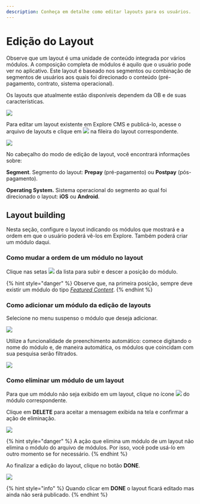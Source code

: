 ```yaml
---
description: Conheça em detalhe como editar layouts para os usuários.
---
```


# Edição do Layout

Observe que um layout é uma unidade de conteúdo integrada por vários módulos. A composição completa de módulos é aquilo que o usuário pode ver no aplicativo. Este layout é baseado nos segmentos ou combinação de segmentos de usuários aos quais foi direcionado o conteúdo (pré-pagamento, contrato, sistema operacional).

Os layouts que atualmente estão disponíveis dependem da OB e de suas características.

![](https://lh6.googleusercontent.com/FdJIOgERcMtTfTcV7ehhcTKaYLbGIM4vmUoOPmxSg2VZDNA7FbPTJoaTrVQihA5_4EcQgYbGXjLsIrfNW4xX4YQ3gBA44iQOQl2MA2SNNcEtYtFfw3UN8HUXdS31GwVTzUsbOf7-)

Para editar um layout existente em Explore CMS e publicá-lo, acesse o arquivo de layouts e clique em ![](../.gitbook/assets/icono_editar.png) na fileira do layout correspondente.

![](https://lh3.googleusercontent.com/t2IaTREbk-P1nHvx8nJ1SGOS423cQyTdPdvSRznGPXFFECYQFXtw9tPnHb3bd0-sARSPKaT7zExAC7_9bgmkfBc4JPQGykkLy8dmTp-Dd9gZuEz-x0SYAZ54TMKVhq0ikMiopJ73)

No cabeçalho do modo de edição de layout, você encontrará informações sobre:

**Segment**. Segmento do layout: **Prepay** (pré-pagamento) ou **Postpay** (pós-pagamento).

**Operating System.** Sistema operacional do segmento ao qual foi direcionado o layout: **iOS** ou **Android**.

## Layout building

Nesta seção, configure o layout indicando os módulos que mostrará e a ordem em que o usuário poderá vê-los em Explore. Também poderá criar um módulo daqui.

### Como mudar a ordem de um módulo no layout

Clique nas setas ![](https://lh5.googleusercontent.com/VzfjcfEIrPHTLjp_bPrzRkNxpTM4IcMOY2uwN0-ZS4mQqX_ySYoDGL7-FUbKaEPhwY0IQsrvaqGokR0qdpReVgjg-F3U6rLteuZDl3Wc4wpmFbK2sy9Kq7hiaIh5faycHrlgB2ED) da lista para subir e descer a posição do módulo.

{% hint style="danger" %} Observe que, na primeira posição, sempre deve existir um módulo do tipo [*Featured Content*](../modulo/crear-modulo/featured-content.md). {% endhint %}

### Como adicionar um módulo da edição de layouts

Selecione no menu suspenso o módulo que deseja adicionar.

![](../.gitbook/assets/image%20%2878%29.png)

Utilize a funcionalidade de preenchimento automático: comece digitando o nome do módulo e, de maneira automática, os módulos que coincidam com sua pesquisa serão filtrados.

![](../.gitbook/assets/autocompletar.png)

### Como eliminar um módulo de um layout

Para que um módulo não seja exibido em um layout, clique no ícone ![](https://lh5.googleusercontent.com/q0qzCAHIyMnv9dyt1hP6CQAHLrJGow0i9F0V5Eee4bWiyqX8RTP2Q7ZYTiXTEOSYO9yyk3hxZIldCKjYgQUDM4bKJK-G9K4i0mPjYGhWacvIkKvvztVn2k_d5tyVKrz55H9TZm9j) do módulo correspondente.

Clique em **DELETE** para aceitar a mensagem exibida na tela e confirmar a ação de eliminação.

![](../.gitbook/assets/image%20%2843%29.png)

{% hint style="danger" %} A ação que elimina um módulo de um layout não elimina o módulo do arquivo de módulos. Por isso, você pode usá-lo em outro momento se for necessário. {% endhint %}

Ao finalizar a edição do layout, clique no botão **DONE**.

![](../.gitbook/assets/image%20%2826%29.png)

{% hint style="info" %} Quando clicar em **DONE** o layout ficará editado mas ainda não será publicado. {% endhint %}

